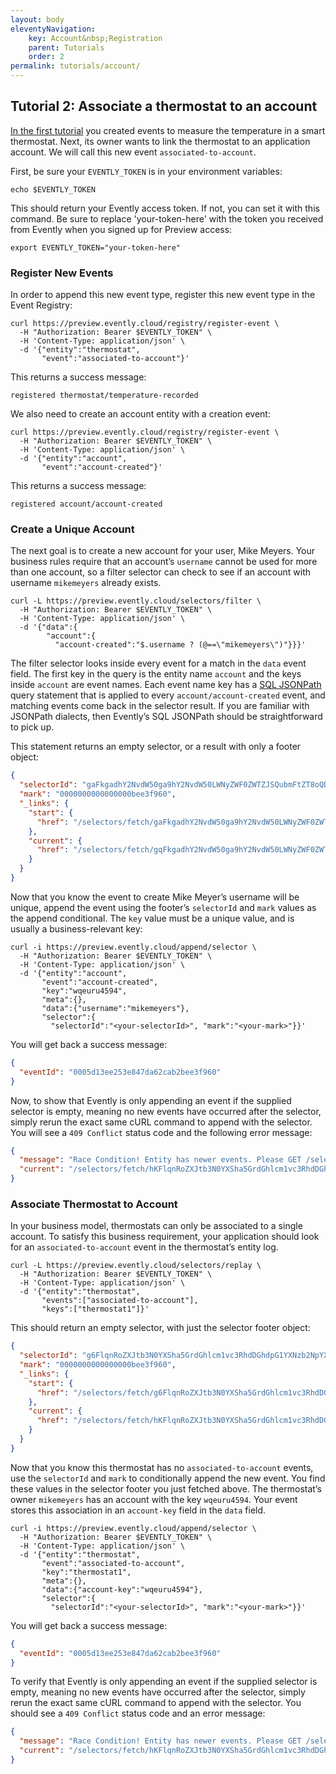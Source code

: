 ```yaml
---
layout: body
eleventyNavigation:
    key: Account&nbsp;Registration
    parent: Tutorials
    order: 2
permalink: tutorials/account/
---
```


## Tutorial 2: Associate a thermostat to an account

[In the first tutorial](/tutorials/thermostat) you created events to measure the temperature in a smart thermostat. Next, its owner wants to link the thermostat to an application account. We will call this new event `associated-to-account`.

First, be sure your `EVENTLY_TOKEN` is in your environment variables:

```shell
echo $EVENTLY_TOKEN
```

This should return your Evently access token. If not, you can set it with this command. Be sure to replace 'your-token-here' with the token you received from Evently when you signed up for Preview access:

```shell
export EVENTLY_TOKEN="your-token-here"
```

### Register New Events

In order to append this new event type, register this new event type in the Event Registry:

```shell
curl https://preview.evently.cloud/registry/register-event \
  -H "Authorization: Bearer $EVENTLY_TOKEN" \
  -H 'Content-Type: application/json' \
  -d '{"entity":"thermostat",
       "event":"associated-to-account"}'
```

This returns a success message:

```
registered thermostat/temperature-recorded
```

We also need to create an account entity with a creation event:

```shell
curl https://preview.evently.cloud/registry/register-event \
  -H "Authorization: Bearer $EVENTLY_TOKEN" \
  -H 'Content-Type: application/json' \
  -d '{"entity":"account",
       "event":"account-created"}'
```

This returns a success message:

```
registered account/account-created
```

### Create a Unique Account

The next goal is to create a new account for your user, Mike Meyers. Your business rules require that an account’s `username` cannot be used for more than one account, so a filter selector can check to see if an account with username `mikemeyers` already exists.

```shell
curl -L https://preview.evently.cloud/selectors/filter \
  -H "Authorization: Bearer $EVENTLY_TOKEN" \
  -H 'Content-Type: application/json' \
  -d '{"data":{
        "account":{
          "account-created":"$.username ? (@==\"mikemeyers\")"}}}'
```

The filter selector looks inside every event for a match in the `data` event field. The first key in the query is the entity name `account` and the keys inside `account` are event names. Each event name key has a [SQL JSONPath](/concepts/sql-jsonpath) query statement that is applied to every `account/account-created` event, and matching events come back in the selector result. If you are familiar with JSONPath dialects, then Evently’s SQL JSONPath should be straightforward to pick up.

This statement returns an empty selector, or a result with only a footer object:

```json
{
  "selectorId": "gaFkgadhY2NvdW50ga9hY2NvdW50LWNyZWF0ZWTZJSQubmFtZT8oQD09Im1pa2VfbWV5ZXJzQGV4YW1wbGUuY29tIik",
  "mark": "0000000000000000bee3f960",
  "_links": {
    "start": {
      "href": "/selectors/fetch/gaFkgadhY2NvdW50ga9hY2NvdW50LWNyZWF0ZWTZJSQubmFtZT8oQD09Im1pa2VfbWV5ZXJzQGV4YW1wbGUuY29tIik.ndjson"
    },
    "current": {
      "href": "/selectors/fetch/gqFkgadhY2NvdW50ga9hY2NvdW50LWNyZWF0ZWTZJSQubmFtZT8oQD09Im1pa2VfbWV5ZXJzQGV4YW1wbGUuY29tIimhYcQMAAAAAAAAAAC-4_lg.ndjson"
    }
  }
}
```

Now that you know the event to create Mike Meyer’s username will be unique, append the event using the footer’s `selectorId` and `mark` values as the append conditional. The `key` value must be a unique value, and is usually a business-relevant key:

```shell
curl -i https://preview.evently.cloud/append/selector \
  -H "Authorization: Bearer $EVENTLY_TOKEN" \
  -H 'Content-Type: application/json' \
  -d '{"entity":"account",
       "event":"account-created",
       "key":"wqeuru4594",
       "meta":{},
       "data":{"username":"mikemeyers"},
       "selector":{
         "selectorId":"<your-selectorId>", "mark":"<your-mark>"}}'
```

You will get back a success message:

```json
{
  "eventId": "0005d13ee253e847da62cab2bee3f960"
}
```

Now, to show that Evently is only appending an event if the supplied selector is empty, meaning no new events have occurred after the selector, simply rerun the exact same cURL command to append with the selector. You will see a `409 Conflict` status code and the following error message:

```json
{
  "message": "Race Condition! Entity has newer events. Please GET /selectors/fetch/hKFlqnRoZXJtb3N0YXSha5GrdGhlcm1vc3RhdDGhdpG1YXNzb2NpYXRlZC10by1hY2NvdW50oWHEDAAAAAAAAAAAvuP5YA.ndjson for the most recent events.",
  "current": "/selectors/fetch/hKFlqnRoZXJtb3N0YXSha5GrdGhlcm1vc3RhdDGhdpG1YXNzb2NpYXRlZC10by1hY2NvdW50oWHEDAAAAAAAAAAAvuP5YA.ndjson"
}
```

### Associate Thermostat to Account

In your business model, thermostats can only be associated to a single account. To satisfy this business requirement, your application should look for an `associated-to-account` event in the thermostat’s entity log.

```shell
curl -L https://preview.evently.cloud/selectors/replay \
  -H "Authorization: Bearer $EVENTLY_TOKEN" \
  -H 'Content-Type: application/json' \
  -d '{"entity":"thermostat",
       "events":["associated-to-account"],
       "keys":["thermostat1"]}'
```

This should return an empty selector, with just the selector footer object:

```json
{
  "selectorId": "g6FlqnRoZXJtb3N0YXSha5GrdGhlcm1vc3RhdDGhdpG1YXNzb2NpYXRlZC10by1hY2NvdW50",
  "mark": "0000000000000000bee3f960",
  "_links": {
    "start": {
      "href": "/selectors/fetch/g6FlqnRoZXJtb3N0YXSha5GrdGhlcm1vc3RhdDGhdpG1YXNzb2NpYXRlZC10by1hY2NvdW50.ndjson"
    },
    "current": {
      "href": "/selectors/fetch/hKFlqnRoZXJtb3N0YXSha5GrdGhlcm1vc3RhdDGhdpG1YXNzb2NpYXRlZC10by1hY2NvdW50oWHEDAAAAAAAAAAAvuP5YA.ndjson"
    }
  }
}
```

Now that you know this thermostat has no `associated-to-account` events, use the `selectorId` and `mark` to conditionally append the new event. You find these values in the selector footer you just fetched above. The thermostat’s owner `mikemeyers` has an account with the key `wqeuru4594`. Your event stores this association in an `account-key` field in the `data` field.

```shell
curl -i https://preview.evently.cloud/append/selector \
  -H "Authorization: Bearer $EVENTLY_TOKEN" \
  -H 'Content-Type: application/json' \
  -d '{"entity":"thermostat",
       "event":"associated-to-account",
       "key":"thermostat1",
       "meta":{},
       "data":{"account-key":"wqeuru4594"},
       "selector":{
         "selectorId":"<your-selectorId>", "mark":"<your-mark>"}}'
```

You will get back a success message:

```json
{
  "eventId": "0005d13ee253e847da62cab2bee3f960"
}
```

To verify that Evently is only appending an event if the supplied selector is empty, meaning no new events have occurred after the selector, simply rerun the exact same cURL command to append with the selector. You should see a `409 Conflict` status code and an error message:

```json
{
  "message": "Race Condition! Entity has newer events. Please GET /selectors/fetch/hKFlqnRoZXJtb3N0YXSha5GrdGhlcm1vc3RhdDGhdpG1YXNzb2NpYXRlZC10by1hY2NvdW50oWHEDAAAAAAAAAAAvuP5YA.ndjson for the most recent events.",
  "current": "/selectors/fetch/hKFlqnRoZXJtb3N0YXSha5GrdGhlcm1vc3RhdDGhdpG1YXNzb2NpYXRlZC10by1hY2NvdW50oWHEDAAAAAAAAAAAvuP5YA.ndjson"
}
```

